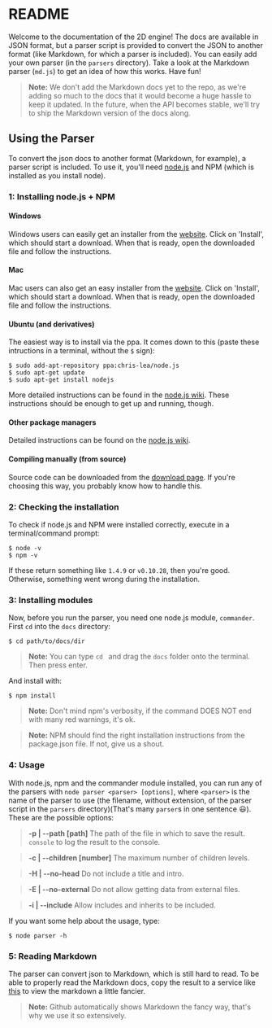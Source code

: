README
=====

Welcome to the documentation of the 2D engine! The docs are available in JSON format, but a parser script is provided to convert the JSON to another format (like Markdown, for which a parser is included). You can easily add your own parser (in the `parsers` directory). Take a look at the Markdown parser (`md.js`) to get an idea of how this works.
Have fun!

> __Note:__ We don't add the Markdown docs yet to the repo, as we're adding so much to the docs that it would become a huge hassle to keep it updated. In the future, when the API becomes stable, we'll try to ship the Markdown version of the docs along.


## Using the Parser

To convert the json docs to another format (Markdown, for example), a parser script is included. To use it, you'll need [node.js](http://nodejs.org) and NPM (which is installed as you install node). 


### 1: Installing node.js + NPM

#### Windows

Windows users can easily get an installer from the [website](http://nodejs.org). Click on 'Install', which should start a download. When that is ready, open the downloaded file and follow the instructions.


#### Mac

Mac users can also get an easy installer from the [website](http://nodejs.org). Click on 'Install', which should start a download. When that is ready, open the downloaded file and follow the instructions.


#### Ubuntu (and derivatives)

The easiest way is to install via the ppa. It comes down to this (paste these intructions in a terminal, without the `$` sign):

	$ sudo add-apt-repository ppa:chris-lea/node.js
	$ sudo apt-get update
	$ sudo apt-get install nodejs

More detailed instructions can be found in the [node.js wiki](https://github.com/joyent/node/wiki/Installing-Node.js-via-package-manager#ubuntu-mint-elementary-os). These instructions should be enough to get up and running, though.


#### Other package managers

Detailed instructions can be found on the [node.js wiki](https://github.com/joyent/node/wiki/Installing-Node.js-via-package-manager).


#### Compiling manually (from source)

Source code can be downloaded from the [download page](http://nodejs.org/download/). If you're choosing this way, you probably know how to handle this.


### 2: Checking the installation

To check if node.js and NPM were installed correctly, execute in a terminal/command prompt:

	$ node -v
	$ npm -v

If these return something like `1.4.9` or `v0.10.28`, then you're good. Otherwise, something went wrong during the installation.


### 3: Installing modules

Now, before you run the parser, you need one node.js module, `commander`. First `cd` into the `docs` directory:

	$ cd path/to/docs/dir

> __Note:__ You can type `cd ` and drag the `docs` folder onto the terminal. Then press enter.

And install with: 

	$ npm install

> __Note:__ Don't mind npm's verbosity, if the command DOES NOT end with many red warnings, it's ok.

> __Note:__ NPM should find the right installation instructions from the package.json file. If not, give us a shout.


### 4: Usage

With node.js, npm and the commander module installed, you can run any of the parsers with `node parser <parser> [options]`, where `<parser>` is the name of the parser to use (the filename, without extension, of the parser script in the `parsers` directory)(That's many `parser`s in one sentence :smiley:). These are the possible options:

> __-p | --path [path]__ The path of the file in which to save the result. `console` to log the result to the console.

> __-c | --children [number]__ The maximum number of children levels.

> __-H | --no-head__ Do not include a title and intro.

> __-E | --no-external__ Do not allow getting data from external files.

> __-i | --include__ Allow includes and inherits to be included.


If you want some help about the usage, type:

	$ node parser -h




### 5: Reading Markdown

The parser can convert json to Markdown, which is still hard to read. To be able to properly read the Markdown docs, copy the result to a service like [this](http://tmpvar.com/markdown.html) to view the markdown a little fancier.

> __Note:__ Github automatically shows Markdown the fancy way, that's why we use it so extensively.